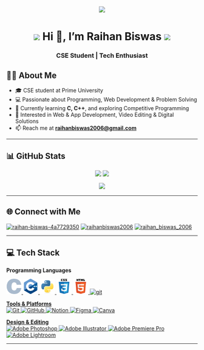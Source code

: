 <h1 align="center"><img src="https://github.com/raihanbiswas2006/raihanbiswas2006/blob/main/raihan_biswas_2006_github_banner.gif"/>

<h1 align="center"><img src="https://user-images.githubusercontent.com/74038190/213844263-a8897a51-32f4-4b3b-b5c2-e1528b89f6f3.png" width="50px" /> Hi 👋, I’m Raihan Biswas <img src="https://user-images.githubusercontent.com/74038190/213844263-a8897a51-32f4-4b3b-b5c2-e1528b89f6f3.png" width="50px" /></h1>
<h3 align="center">CSE Student | Tech Enthusiast</h3>

## 👨‍💻 About Me  
- 🎓 CSE student at Prime University  
- 💻 Passionate about Programming, Web Development & Problem Solving  
- 🌱 Currently learning **C, C++**, and exploring Competitive Programming  
- 🚀 Interested in Web & App Development, Video Editing & Digital Solutions  
- 📫 Reach me at **raihanbiswas2006@gmail.com**

---

## 📊 GitHub Stats  

<p align="center">
  <img src="https://github-readme-stats.vercel.app/api?username=raihanbiswas2006&theme=transparent&hide_border=false&include_all_commits=false&count_private=false" height="160"/>
  <img src="https://nirzak-streak-stats.vercel.app/?user=raihanbiswas2006&theme=transparent&hide_border=false" height="160"/>
</p>

<p align="center">
  <img src="https://github-readme-stats.vercel.app/api/top-langs/?username=raihanbiswas2006&theme=transparent&hide_border=false&include_all_commits=false&count_private=false&layout=compact" height="160"/>
</p>

---

## 🌐 Connect with Me 
<p align="left">
<a href="https://linkedin.com/in/raihan-biswas-4a7729350" target="blank"><img align="center" src="https://raw.githubusercontent.com/rahuldkjain/github-profile-readme-generator/master/src/images/icons/Social/linked-in-alt.svg" alt="raihan-biswas-4a7729350" height="30" width="40" /></a>
<a href="https://facebook.com/raihanbiswas2006" target="blank"><img align="center" src="https://raw.githubusercontent.com/rahuldkjain/github-profile-readme-generator/master/src/images/icons/Social/facebook.svg" alt="raihanbiswas2006" height="30" width="40" /></a>
  <a href="https://instagram.com/raihan_biswas_2006" target="blank"><img align="center" src="https://raw.githubusercontent.com/rahuldkjain/github-profile-readme-generator/master/src/images/icons/Social/instagram.svg" alt="raihan_biswas_2006" height="30" width="40" /></a>
<!--<a href="https://www.youtube.com/c/sj_siam" target="blank"><img align="center" src="https://raw.githubusercontent.com/rahuldkjain/github-profile-readme-generator/master/src/images/icons/Social/youtube.svg" alt="sj_siam" height="30" width="40" /></a>
<a href="https://www.hackerrank.com/@siam_jaman02" target="blank"><img align="center" src="https://raw.githubusercontent.com/rahuldkjain/github-profile-readme-generator/master/src/images/icons/Social/hackerrank.svg" alt="@siam_jaman02" height="30" width="40" /></a>-->
</p>

---

## 💻 Tech Stack  

**Programming Languages**  
<p align="left">
  <a href="https://www.cprogramming.com/" target="_blank" rel="noreferrer"> 
    <img src="https://raw.githubusercontent.com/devicons/devicon/master/icons/c/c-original.svg" alt="c" width="40" height="40"/> 
  </a>
  <a href="https://www.w3schools.com/cpp/" target="_blank" rel="noreferrer"> 
    <img src="https://raw.githubusercontent.com/devicons/devicon/master/icons/cplusplus/cplusplus-original.svg" alt="cplusplus" width="40" height="40"/> 
  </a>
  <a href="https://www.python.org" target="_blank" rel="noreferrer"> 
    <img src="https://raw.githubusercontent.com/devicons/devicon/master/icons/python/python-original.svg" alt="python" width="40" height="40"/> 
  </a>
  <a href="https://www.w3schools.com/css/" target="_blank" rel="noreferrer"> <img src="https://raw.githubusercontent.com/devicons/devicon/master/icons/css3/css3-original-wordmark.svg" alt="css3" width="40" height="40"/> </a>
  <a href="https://www.w3.org/html/" target="_blank" rel="noreferrer"> <img src="https://raw.githubusercontent.com/devicons/devicon/master/icons/html5/html5-original-wordmark.svg" alt="html5" width="40" height="40"/> </a>
  <a href="https://git-scm.com/" target="_blank" rel="noreferrer"> <img src="https://www.vectorlogo.zone/logos/git-scm/git-scm-icon.svg" alt="git" width="40" height="40"/>
</p>

**Tools & Platforms**  
![Git](https://img.shields.io/badge/git-%23F05033.svg?style=for-the-badge&logo=git&logoColor=white) 
![GitHub](https://img.shields.io/badge/github-%23121011.svg?style=for-the-badge&logo=github&logoColor=white) 
![Notion](https://img.shields.io/badge/Notion-%23000000.svg?style=for-the-badge&logo=notion&logoColor=white) 
![Figma](https://img.shields.io/badge/figma-%23F24E1E.svg?style=for-the-badge&logo=figma&logoColor=white) 
![Canva](https://img.shields.io/badge/Canva-%2300C4CC.svg?style=for-the-badge&logo=Canva&logoColor=white)  

**Design & Editing**  
![Adobe Photoshop](https://img.shields.io/badge/adobe%20photoshop-%2331A8FF.svg?style=for-the-badge&logo=adobe%20photoshop&logoColor=white) 
![Adobe Illustrator](https://img.shields.io/badge/adobe%20illustrator-%23FF9A00.svg?style=for-the-badge&logo=adobe%20illustrator&logoColor=white) 
![Adobe Premiere Pro](https://img.shields.io/badge/Adobe%20Premiere%20Pro-9999FF.svg?style=for-the-badge&logo=Adobe%20Premiere%20Pro&logoColor=white) 
![Adobe Lightroom](https://img.shields.io/badge/Adobe%20Lightroom-31A8FF.svg?style=for-the-badge&logo=Adobe%20Lightroom&logoColor=white) 

---


<!--
**raihanbiswas2006/raihanbiswas2006** is a ✨ _special_ ✨ repository because its `README.md` (this file) appears on your GitHub profile.

Here are some ideas to get you started:

- 🔭 I’m currently working on ...
- 🌱 I’m currently learning ...
- 👯 I’m looking to collaborate on ...
- 🤔 I’m looking for help with ...
- 💬 Ask me about ...
- 📫 How to reach me: ...
- 😄 Pronouns: ...
- ⚡ Fun fact: ...
-->
